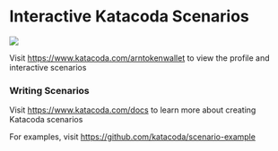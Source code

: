 # Interactive Katacoda Scenarios

[![](http://shields.katacoda.com/katacoda/arntokenwallet/count.svg)](https://www.katacoda.com/arntokenwallet "Get your profile on Katacoda.com")

Visit https://www.katacoda.com/arntokenwallet to view the profile and interactive scenarios

### Writing Scenarios
Visit https://www.katacoda.com/docs to learn more about creating Katacoda scenarios

For examples, visit https://github.com/katacoda/scenario-example
